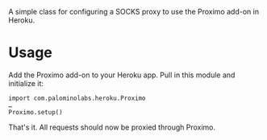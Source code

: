 A simple class for configuring a SOCKS proxy to use the Proximo add-on in Heroku.

# Usage
Add the Proximo add-on to your Heroku app.  Pull in this module and initialize it:

    import com.palominolabs.heroku.Proximo
    …
    Proximo.setup()

That's it.  All requests should now be proxied through Proximo.